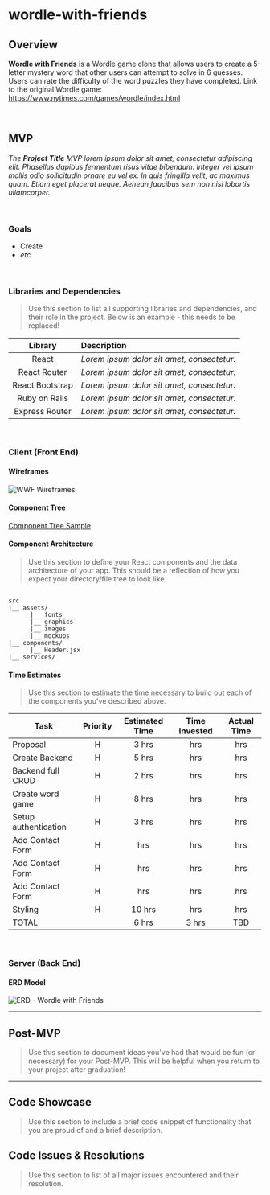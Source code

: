 # wordle-with-friends

## Overview

**Wordle with Friends** is a Wordle game clone that allows users to create a 5-letter mystery word that other users can attempt to solve in 6 guesses. Users can rate the difficulty of the word puzzles they have completed. 
Link to the original Wordle game: https://www.nytimes.com/games/wordle/index.html


<br>

## MVP

_The **Project Title** MVP lorem ipsum dolor sit amet, consectetur adipiscing elit. Phasellus dapibus fermentum risus vitae bibendum. Integer vel ipsum mollis odio sollicitudin ornare eu vel ex. In quis fringilla velit, ac maximus quam. Etiam eget placerat neque. Aenean faucibus sem non nisi lobortis ullamcorper._

<br>

### Goals
- Create 
- _etc._

<br>

### Libraries and Dependencies

> Use this section to list all supporting libraries and dependencies, and their role in the project. Below is an example - this needs to be replaced!

|     Library      | Description                                |
| :--------------: | :----------------------------------------- |
|      React       | _Lorem ipsum dolor sit amet, consectetur._ |
|   React Router   | _Lorem ipsum dolor sit amet, consectetur._ |
| React Bootstrap  | _Lorem ipsum dolor sit amet, consectetur._ |
|    Ruby on Rails | _Lorem ipsum dolor sit amet, consectetur._ |
|  Express Router  | _Lorem ipsum dolor sit amet, consectetur._ |

<br>

### Client (Front End)

#### Wireframes

![WWF Wireframes](https://user-images.githubusercontent.com/91965654/155556227-d243504d-9c34-4fc0-aa9d-97d16767cea6.png)


#### Component Tree


[Component Tree Sample](https://gist.git.generalassemb.ly/davidtwhitlatch/414107e2560ae0bb65e233570f2fe056#file-component-tree-png)

#### Component Architecture

> Use this section to define your React components and the data architecture of your app. This should be a reflection of how you expect your directory/file tree to look like. 

``` structure

src
|__ assets/
      |__ fonts
      |__ graphics
      |__ images
      |__ mockups
|__ components/
      |__ Header.jsx
|__ services/

```

#### Time Estimates

> Use this section to estimate the time necessary to build out each of the components you've described above.

| Task                | Priority | Estimated Time | Time Invested | Actual Time |
| ------------------- | :------: | :------------: | :-----------: | :---------: |
| Proposal            |    H     |      3 hrs      |      hrs     |     hrs    |
| Create Backend      |    H     |      5 hrs      |      hrs     |     hrs    |
| Backend full CRUD   |    H     |      2 hrs      |      hrs     |     hrs    |
| Create word game    |    H     |      8 hrs      |      hrs     |     hrs    |
| Setup authentication|    H     |      3 hrs      |      hrs     |     hrs    |
| Add Contact Form    |    H     |      hrs      |      hrs     |     hrs    |
| Add Contact Form    |    H     |      hrs      |      hrs     |     hrs    |
| Add Contact Form    |    H     |      hrs      |      hrs     |     hrs    |
| Styling             |    H     |     10 hrs      |      hrs     |     hrs    |
| TOTAL               |          |     6 hrs      |     3 hrs     |     TBD     |



<br>

### Server (Back End)

#### ERD Model
![ERD - Wordle with Friends](https://user-images.githubusercontent.com/91965654/155542070-6e7add24-e88b-4539-9ac5-a376b394de39.png)
<br>

***

## Post-MVP

> Use this section to document ideas you've had that would be fun (or necessary) for your Post-MVP. This will be helpful when you return to your project after graduation!

***

## Code Showcase

> Use this section to include a brief code snippet of functionality that you are proud of and a brief description.

## Code Issues & Resolutions

> Use this section to list of all major issues encountered and their resolution.



